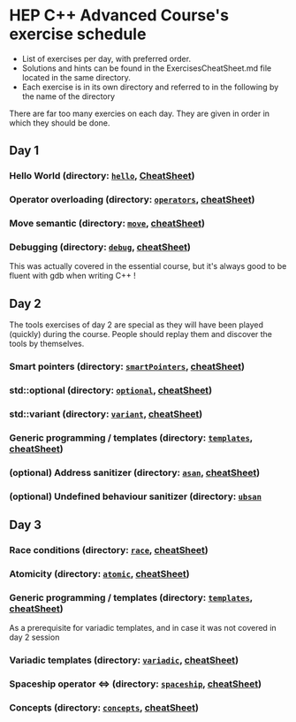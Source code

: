 HEP C++ Advanced Course's exercise schedule
===========================================

- List of exercises per day, with preferred order.
- Solutions and hints can be found in the ExercisesCheatSheet.md file located in the same directory.
- Each exercise is in its own directory and referred to in the following by the name of the directory

There are far too many exercies on each day. They are given in order in which they should be done.

Day 1
-----

### Hello World (directory: [`hello`](hello), [CheatSheet](ExercisesCheatSheet.md#hello-world-directory-hello))

### Operator overloading (directory: [`operators`](operators), [cheatSheet](ExercisesCheatSheet.md#operator-overloading-directory-operators))

### Move semantic (directory: [`move`](move), [cheatSheet](ExercisesCheatSheet.md#move-semantic-directory-move))

### Debugging (directory: [`debug`](debug), [cheatSheet](ExercisesCheatSheet.md#debugging-directory-debug))
This was actually covered in the essential course, but it's always good to be fluent with gdb when writing C++ !


Day 2
-----

The tools exercises of day 2 are special as they will have been played (quickly) during the course.
People should replay them and discover the tools by themselves.

### Smart pointers (directory: [`smartPointers`](smartPointers), [cheatSheet](ExercisesCheatSheet.md#smart-pointers-directory-smartpointers))

### std::optional (directory: [`optional`](optional), [cheatSheet](ExercisesCheatSheet.md#stdoptional-directory-optional))

### std::variant (directory: [`variant`](variant), [cheatSheet](ExercisesCheatSheet.md#stdvariant-directory-variant))

### Generic programming / templates (directory: [`templates`](templates), [cheatSheet](ExercisesCheatSheet.md#generic-programming--templates-directory-templates))

### (optional) Address sanitizer (directory: [`asan`](asan), [cheatSheet](ExercisesCheatSheet.md#address-sanitizer-directory-asan))

### (optional) Undefined behaviour sanitizer (directory: [`ubsan`](ubsan)


Day 3
-----

### Race conditions (directory: [`race`](race), [cheatSheet](ExercisesCheatSheet.md#race-conditions-directory-race))

### Atomicity (directory: [`atomic`](atomic), [cheatSheet](ExercisesCheatSheet.md#atomicity-directory-atomic))

### Generic programming / templates (directory: [`templates`](templates), [cheatSheet](ExercisesCheatSheet.md#generic-programming--templates-directory-templates))
As a prerequisite for variadic templates, and in case it was not covered in day 2 session

### Variadic templates (directory: [`variadic`](variadic), [cheatSheet](ExercisesCheatSheet.md#variadic-templates-directory-variadic))

### Spaceship operator <=> (directory: [`spaceship`](spaceship), [cheatSheet](ExercisesCheatSheet.md#spaceship-operator-directory-spaceship))

### Concepts (directory: [`concepts`](concepts), [cheatSheet](ExercisesCheatSheet.md#concepts-directory-concepts))
